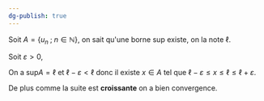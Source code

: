 ```yaml
---
dg-publish: true
---
```


Soit $A= \{ u_{n}\;;\; n\in \mathbb{N} \}$, on sait qu'une borne sup existe, on la note $\ell$.

Soit $\varepsilon > 0$,

On a $\text{sup}A = \ell$ et $\ell-\varepsilon <\ell$ donc il existe $x\in A$ tel que $\ell-\varepsilon\leq x\leq \ell \leq \ell+\varepsilon$.

De plus comme la suite est **croissante** on a bien convergence.

